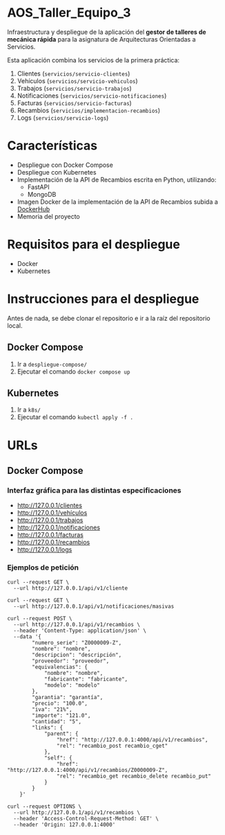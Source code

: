# AOS_Taller_Equipo_3

Infraestructura y despliegue de la aplicación del **gestor de talleres de mecánica rápida** para la asignatura de Arquitecturas Orientadas a Servicios.

Esta aplicación combina los servicios de la primera práctica:
1. Clientes (`servicios/servicio-clientes`)
2. Vehículos (`servicios/servicio-vehiculos`)
3. Trabajos (`servicios/servicio-trabajos`)
4. Notificaciones (`servicios/servicio-notificaciones`)
5. Facturas (`servicios/servicio-facturas`)
6. Recambios (`servicios/implementacion-recambios`)
7. Logs (`servicios/servicio-logs`)

# Características
- Despliegue con Docker Compose
- Despliegue con Kubernetes
- Implementación de la API de Recambios escrita en Python, utilizando:
  - FastAPI
  - MongoDB
- Imagen Docker de la implementación de la API de Recambios subida a [DockerHub](https://hub.docker.com/r/alejandrochirinos/recambios)
- Memoria del proyecto

# Requisitos para el despliegue
- Docker
- Kubernetes

# Instrucciones para el despliegue
Antes de nada, se debe clonar el repositorio e ir a la raíz del repositorio local.

## Docker Compose
1. Ir a `despliegue-compose/`
2. Ejecutar el comando `docker compose up`

## Kubernetes
1. Ir a `k8s/`
2. Ejecutar el comando `kubectl apply -f .`

# URLs

## Docker Compose

### Interfaz gráfica para las distintas especificaciones
- http://127.0.0.1/clientes
- http://127.0.0.1/vehículos
- http://127.0.0.1/trabajos
- http://127.0.0.1/notificaciones
- http://127.0.0.1/facturas
- http://127.0.0.1/recambios
- http://127.0.0.1/logs

### Ejemplos de petición
```
curl --request GET \
  --url http://127.0.0.1/api/v1/cliente
```
```
curl --request GET \
  --url http://127.0.0.1/api/v1/notificaciones/masivas
```
```
curl --request POST \
  --url http://127.0.0.1/api/v1/recambios \
  --header 'Content-Type: application/json' \
  --data '{
		"numero_serie": "Z0000009-Z",
		"nombre": "nombre",
		"descripcion": "descripción",
		"proveedor": "proveedor",
		"equivalencias": {
			"nombre": "nombre",
			"fabricante": "fabricante",
			"modelo": "modelo"
		},
		"garantia": "garantía",
		"precio": "100.0",
		"iva": "21%",
		"importe": "121.0",
		"cantidad": "5",
		"links": {
			"parent": {
				"href": "http://127.0.0.1:4000/api/v1/recambios",
				"rel": "recambio_post recambio_cget"
			},
			"self": {
				"href": "http://127.0.0.1:4000/api/v1/recambios/Z0000009-Z",
				"rel": "recambio_get recambio_delete recambio_put"
			}
		}
	}'
```
```
curl --request OPTIONS \
  --url http://127.0.0.1/api/v1/recambios \
  --header 'Access-Control-Request-Method: GET' \
  --header 'Origin: 127.0.0.1:4000'
```
